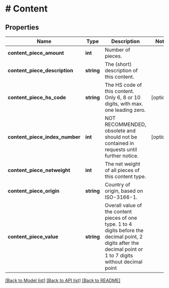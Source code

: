 # # Content

## Properties

Name | Type | Description | Notes
------------ | ------------- | ------------- | -------------
**content_piece_amount** | **int** | Number of pieces. |
**content_piece_description** | **string** | The (short) description of this content. |
**content_piece_hs_code** | **string** | The HS code of this content. Only 6, 8 or 10 digits, with max. one leading zero. | [optional]
**content_piece_index_number** | **int** | NOT RECOMMENDED, obsolete and should not be contained in requests until further notice. | [optional]
**content_piece_netweight** | **int** | The net weight of all pieces of this content type. |
**content_piece_origin** | **string** | Country of origin, based on ISO-3166-1. |
**content_piece_value** | **string** | Overall value of the content pieces of one type. 1 to 4 digits before the decimal point, 2 digits after the decimal point or 1 to 7 digits without decimal point |

[[Back to Model list]](../../README.md#models) [[Back to API list]](../../README.md#endpoints) [[Back to README]](../../README.md)
